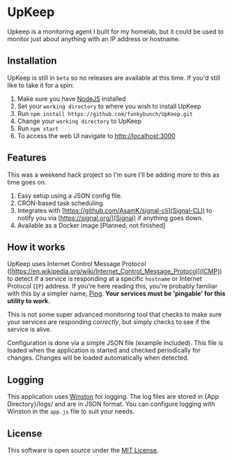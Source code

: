 # UpKeep
Upkeep is a monitoring agent I built for my homelab, but it could be used to monitor just about anything with an IP address or hostname.

## Installation
UpKeep is still in `beta` so no releases are available at this time.  If you'd still like to take it for a spin:
1. Make sure you have [NodeJS](https://nodejs.org/) installed
2. Set your `working directory` to where you wish to install UpKeep
3. Run `npm install https://github.com/funkybunch/UpKeep.git`
4. Change your `working directory` to UpKeep
5. Run `npm start`
6. To access the web UI navigate to [http://localhost:3000](http://localhost:3000)

## Features
This was a weekend hack project so I'm sure I'll be adding more to this as time goes on.
1. Easy setup using a JSON config file.
2. CRON-based task scheduling.
3. Integrates with [https://github.com/AsamK/signal-cli](Signal-CLI) to notify you via [https://signal.org/](Signal) if anything goes down.
4. Available as a Docker image [Planned, not finished]

## How it works
UpKeep uses Internet Control Message Protocol ([https://en.wikipedia.org/wiki/Internet_Control_Message_Protocol](ICMP)) to detect if a service is responding at a specific `hostname` or Internet Protocol (`IP`) address.  If you're here reading this, you're probably familiar with this by a simpler name, [Ping](https://en.wikipedia.org/wiki/Ping_(networking_utility)).  **Your services must be 'pingable' for this utility to work.**

This is not some super advanced monitoring tool that checks to make sure your services are responding _correctly_, but simply checks to see if the service is alive.

Configuration is done via a simple JSON file (example included).  This file is loaded when the application is started and checked periodically for changes.  Changes will be loaded automatically when detected.

## Logging
This application uses [Winston](https://github.com/winstonjs/winston) for logging.  The log files are stored in {App Directory}/logs/ and are in JSON format.  You can configure logging with Winston in the `app.js` file to suit your needs.

## License
This software is open source under the [MIT License](https://github.com/funkybunch/UpKeep/blob/master/LICENSE).
